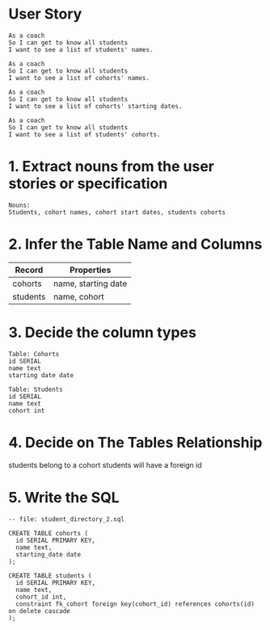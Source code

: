 # User Story
```
As a coach
So I can get to know all students
I want to see a list of students' names.

As a coach
So I can get to know all students
I want to see a list of cohorts' names.

As a coach
So I can get to know all students
I want to see a list of cohorts' starting dates.

As a coach
So I can get to know all students
I want to see a list of students' cohorts.
```

# 1. Extract nouns from the user stories or specification
```
Nouns:
Students, cohort names, cohort start dates, students cohorts
```

# 2. Infer the Table Name and Columns
| Record             | Properties         |
| -------------------|------------------- |
| cohorts            | name, starting date|
| students           | name, cohort       |

# 3. Decide the column types
```
Table: Cohorts
id SERIAL
name text
starting date date

Table: Students
id SERIAL
name text
cohort int
```

# 4. Decide on The Tables Relationship
students belong to a cohort
students will have a foreign id

# 5. Write the SQL
```
-- file: student_directory_2.sql

CREATE TABLE cohorts (
  id SERIAL PRIMARY KEY,
  name text,
  starting_date date
);

CREATE TABLE students (
  id SERIAL PRIMARY KEY,
  name text,
  cohort_id int,
  constraint fk_cohort foreign key(cohort_id) references cohorts(id) on delete cascade
);

```